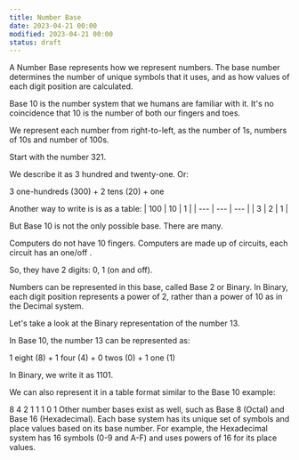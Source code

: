 ```yaml
---
title: Number Base
date: 2023-04-21 00:00
modified: 2023-04-21 00:00
status: draft
---
```


A Number Base represents how we represent numbers. The base number determines the number of unique symbols that it uses, and as how values of each digit position are calculated.

Base 10 is the number system that we humans are familiar with it. It's no coincidence that 10 is the number of both our fingers and toes.

We represent each number from right-to-left, as the number of 1s, numbers of 10s and number of 100s.

Start with the number 321.

We describe it as 3 hundred and twenty-one. Or:

3 one-hundreds (300) + 2 tens (20) + one

Another way to write is is as a table:
| 100 | 10  | 1   |
| --- | --- | --- |
|  3   |  2   |  1   |

But Base 10 is not the only possible base. There are many.

Computers do not have 10 fingers. Computers are made up of circuits, each circuit has an one/off .

So, they have 2 digits: 0, 1 (on and off).

Numbers can be represented in this base, called Base 2 or Binary. In Binary, each digit position represents a power of 2, rather than a power of 10 as in the Decimal system.

Let's take a look at the Binary representation of the number 13.

In Base 10, the number 13 can be represented as:

1 eight (8) + 1 four (4) + 0 twos (0) + 1 one (1)

In Binary, we write it as 1101.

We can also represent it in a table format similar to the Base 10 example:

8	4	2	1
1	1	0	1
Other number bases exist as well, such as Base 8 (Octal) and Base 16 (Hexadecimal). Each base system has its unique set of symbols and place values based on its base number. For example, the Hexadecimal system has 16 symbols (0-9 and A-F) and uses powers of 16 for its place values.
